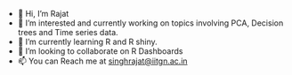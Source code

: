 - 👋 Hi, I’m Rajat
- 👀 I’m interested and currently working on topics involving PCA, Decision trees and Time series data.
- 🌱 I’m currently learning R and R shiny.
- 💞️ I’m looking to collaborate on R Dashboards
- 📫 You can Reach me at singhrajat@iitgn.ac.in

<!---
rajat5972/rajat5972 is a ✨ special ✨ repository because its `README.md` (this file) appears on your GitHub profile.
You can click the Preview link to take a look at your changes.
--->
